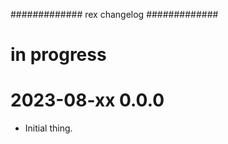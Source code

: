 #############
rex changelog
#############


in progress
===========


2023-08-xx 0.0.0
================

- Initial thing.
